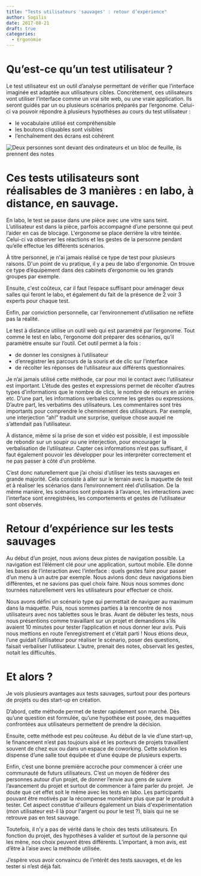 ```yaml
---
title: "Tests utilisateurs 'sauvages' : retour d’expérience"
author: Sogilis
date: 2017-08-21
draft: true
categories:
  - Ergonomie
---
```


# Qu’est-ce qu’un test utilisateur ?

Le test utilisateur est un outil d’analyse permettant de vérifier que l’interface imaginée est adaptée aux utilisateurs cibles. Concrètement, ces utilisateurs vont utiliser l’interface comme un vrai site web, ou une vraie application. Ils seront guidés par un ou plusieurs scénarios préparés par l’ergonome. Celui-ci va pouvoir répondre à plusieurs hypothèses au cours du test utilisateur :

- le vocabulaire utilisé est compréhensible
- les boutons cliquables sont visibles
- l’enchaînement des écrans est cohérent

![Deux personnes sont devant des ordinateurs et un bloc de feuille, ils prennent des notes](/img/2017-06-test-utilisateur-basseresolutionjpg-1024x683.jpg)

# Ces tests utilisateurs sont réalisables de 3 manières : en labo, à distance, en sauvage.

En labo, le test se passe dans une pièce avec une vitre sans teint. L’utilisateur est dans la pièce, parfois accompagné d’une personne qui peut l’aider en cas de blocage. L'ergonome se place derrière la vitre teintée. Celui-ci va observer les réactions et les gestes de la personne pendant qu’elle effectue les différents scénarios.

À titre personnel, je n'ai jamais réalisé ce type de test pour plusieurs raisons. D'un point de vu pratique, il y a peu de labo d'ergonomie. On trouve ce type d’équipement dans des cabinets d’ergonomie ou les grands groupes par exemple.

Ensuite, c'est coûteux, car il faut l’espace suffisant pour aménager deux salles qui feront le labo, et également du fait de la présence de 2 voir 3 experts pour chaque test.

Enfin, par conviction personnelle, car l’environnement d’utilisation ne reflète pas la réalité.

Le test à distance utilise un outil web qui est paramétré par l’ergonome. Tout comme le test en labo, l’ergonome doit préparer des scénarios, qu’il paramètre ensuite sur l’outil. Cet outil permet à la fois :

- de donner les consignes à l’utilisateur
- d’enregistrer les parcours de la souris et de clic sur l’interface
- de récolter les réponses de l’utilisateur aux différents questionnaires.

Je n’ai jamais utilisé cette méthode, car pour moi le contact avec l’utilisateur est important. L’étude des gestes et expressions permet de récolter d’autres types d’informations que le nombre de clics, le nombre de retours en arrière etc. D’une part, les informations verbales comme les gestes ou expressions. D’autre part, les verbatims des utilisateurs. Les commentaires sont très importants pour comprendre le cheminement des utilisateurs. Par exemple, une interjection “ah!” traduit une surprise, quelque chose auquel ne s’attendait pas l’utilisateur.

À distance, même si la prise de son et vidéo est possible, il est impossible de rebondir sur un soupir ou une interjection, pour encourager la verbalisation de l’utilisateur. Capter ces informations n’est pas suffisant, il faut également pouvoir les développer pour les interpréter correctement et ne pas passer à côté d’un problème.

C’est donc naturellement que j’ai choisi d’utiliser les tests sauvages en grande majorité. Cela consiste à aller sur le terrain avec la maquette de test et à réaliser les scénarios dans l’environnement réel d’utilisation. De la même manière, les scénarios sont préparés à l’avance, les interactions avec l’interface sont enregistrées, les comportements et gestes de l’utilisateur sont observés.

# Retour d’expérience sur les tests sauvages

Au début d’un projet, nous avions deux pistes de navigation possible. La navigation est l’élément clé pour une application, surtout mobile. Elle donne les bases de l’interaction avec l’interface : quels gestes faire pour passer d’un menu à un autre par exemple. Nous avions donc deux navigations bien différentes, et ne savions pas quel choix faire. Nous nous sommes donc tournées naturellement vers les utilisateurs pour effectuer ce choix.

Nous avons défini un scénario type qui permettait de naviguer au maximum dans la maquette. Puis, nous sommes parties à la rencontre de nos utilisateurs avec nos tablettes sous le bras. Avant de débuter les tests, nous nous présentions comme travaillant sur un projet et demandions s’ils avaient 10 minutes pour tester l’application et nous donner leur avis. Puis nous mettions en route l’enregistrement et c’était parti ! Nous étions deux, l’une guidait l’utilisateur pour réaliser le scénario, poser des questions, faisait verbaliser l’utilisateur. L’autre, prenait des notes, observait les gestes, notait les difficultés.

# Et alors ?

Je vois plusieurs avantages aux tests sauvages, surtout pour des porteurs de projets ou des start-up en création.

D’abord, cette méthode permet de tester rapidement son marché. Dès qu’une question est formulée, qu’une hypothèse est posée, des maquettes confrontées aux utilisateurs permettent de prendre la décision.

Ensuite, cette méthode est peu coûteuse. Au début de la vie d’une start-up, le financement n’est pas toujours aisé et les porteurs de projets travaillent souvent de chez eux ou dans un espace de coworking. Cette solution les dispense d’une salle tout équipée et d’une équipe de plusieurs experts.

Enfin, c’est une bonne première accroche pour commencer à créer une communauté de futurs utilisateurs. C’est un moyen de fédérer des personnes autour d’un projet, de donner l’envie aux gens de suivre l’avancement du projet et surtout de commencer à faire parler du projet.  Je doute que cet effet soit le même avec les tests en labo. Les participants pouvant être motivés par la récompense monétaire plus que par le produit à tester. Cet aspect constitue d'ailleurs également un biais d'expérimentation (mon utilisateur est-il là pour l'argent ou pour le test ?), biais qui ne se retrouve pas en test sauvage.

Toutefois, il n’y a pas de vérité dans le choix des tests utilisateurs. En fonction du projet, des hypothèses à valider et surtout de la personne qui les mène, nos choix peuvent êtres différents. L’important, à mon avis, est d’être à l’aise avec la méthode utilisée.

J’espère vous avoir convaincu de l’intérêt des tests sauvages, et de les tester si n’est déjà fait.
